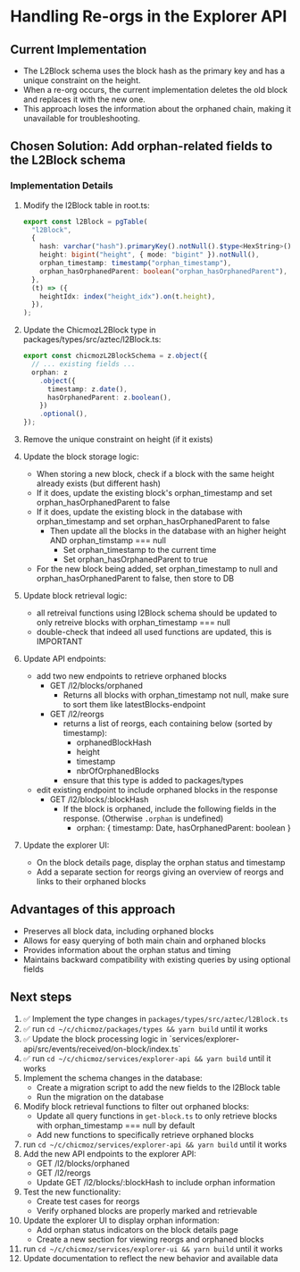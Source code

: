 # Handling Re-orgs in the Explorer API

## Current Implementation

- The L2Block schema uses the block hash as the primary key and has a unique constraint on the height.
- When a re-org occurs, the current implementation deletes the old block and replaces it with the new one.
- This approach loses the information about the orphaned chain, making it unavailable for troubleshooting.

## Chosen Solution: Add orphan-related fields to the L2Block schema

### Implementation Details

1. Modify the l2Block table in root.ts:

   ```typescript
   export const l2Block = pgTable(
     "l2Block",
     {
       hash: varchar("hash").primaryKey().notNull().$type<HexString>(),
       height: bigint("height", { mode: "bigint" }).notNull(),
       orphan_timestamp: timestamp("orphan_timestamp"),
       orphan_hasOrphanedParent: boolean("orphan_hasOrphanedParent"),
     },
     (t) => ({
       heightIdx: index("height_idx").on(t.height),
     }),
   );
   ```

2. Update the ChicmozL2Block type in packages/types/src/aztec/l2Block.ts:

   ```typescript
   export const chicmozL2BlockSchema = z.object({
     // ... existing fields ...
     orphan: z
       .object({
         timestamp: z.date(),
         hasOrphanedParent: z.boolean(),
       })
       .optional(),
   });
   ```

3. Remove the unique constraint on height (if it exists)

4. Update the block storage logic:

   - When storing a new block, check if a block with the same height already exists (but different hash)
   - If it does, update the existing block's orphan_timestamp and set orphan_hasOrphanedParent to false
   - If it does, update the existing block in the database with orphan_timestamp and set orphan_hasOrphanedParent to false
     - Then update all the blocks in the database with an higher height AND orphan_timstamp === null
       - Set orphan_timestamp to the current time
       - Set orphan_hasOrphanedParent to true
   - For the new block being added, set orphan_timestamp to null and orphan_hasOrphanedParent to false, then store to DB

5. Update block retrieval logic:

   - all retreival functions using l2Block schema should be updated to only retreive blocks with orphan_timestamp === null
   - double-check that indeed all used functions are updated, this is IMPORTANT

6. Update API endpoints:

   - add two new endpoints to retrieve orphaned blocks
     - GET /l2/blocks/orphaned
       - Returns all blocks with orphan_timestamp not null, make sure to sort them like latestBlocks-endpoint
     - GET /l2/reorgs
       - returns a list of reorgs, each containing below (sorted by timestamp):
         - orphanedBlockHash
         - height
         - timestamp
         - nbrOfOrphanedBlocks
       - ensure that this type is added to packages/types
   - edit existing endpoint to include orphaned blocks in the response
     - GET /l2/blocks/:blockHash
       - If the block is orphaned, include the following fields in the response. (Otherwise `.orphan` is undefined)
         - orphan: {
           timestamp: Date,
           hasOrphanedParent: boolean
           }

7. Update the explorer UI:
   - On the block details page, display the orphan status and timestamp
   - Add a separate section for reorgs giving an overview of reorgs and links to their orphaned blocks

## Advantages of this approach

- Preserves all block data, including orphaned blocks
- Allows for easy querying of both main chain and orphaned blocks
- Provides information about the orphan status and timing
- Maintains backward compatibility with existing queries by using optional fields

## Next steps

1. ✅ Implement the type changes in `packages/types/src/aztec/l2Block.ts`
2. ✅ run `cd ~/c/chicmoz/packages/types && yarn build` until it works
3. ✅ Update the block processing logic in \`services/explorer-api/src/events/received/on-block/index.ts\`
4. ✅ run `cd ~/c/chicmoz/services/explorer-api && yarn build` until it works
5. Implement the schema changes in the database:
   - Create a migration script to add the new fields to the l2Block table
   - Run the migration on the database
6. Modify block retrieval functions to filter out orphaned blocks:
   - Update all query functions in `get-block.ts` to only retrieve blocks with orphan_timestamp === null by default
   - Add new functions to specifically retrieve orphaned blocks
7. run `cd ~/c/chicmoz/services/explorer-api && yarn build` until it works
8. Add the new API endpoints to the explorer API:
   - GET /l2/blocks/orphaned
   - GET /l2/reorgs
   - Update GET /l2/blocks/:blockHash to include orphan information
9. Test the new functionality:
   - Create test cases for reorgs
   - Verify orphaned blocks are properly marked and retrievable
10. Update the explorer UI to display orphan information:
    - Add orphan status indicators on the block details page
    - Create a new section for viewing reorgs and orphaned blocks
11. run `cd ~/c/chicmoz/services/explorer-ui && yarn build` until it works
12. Update documentation to reflect the new behavior and available data
